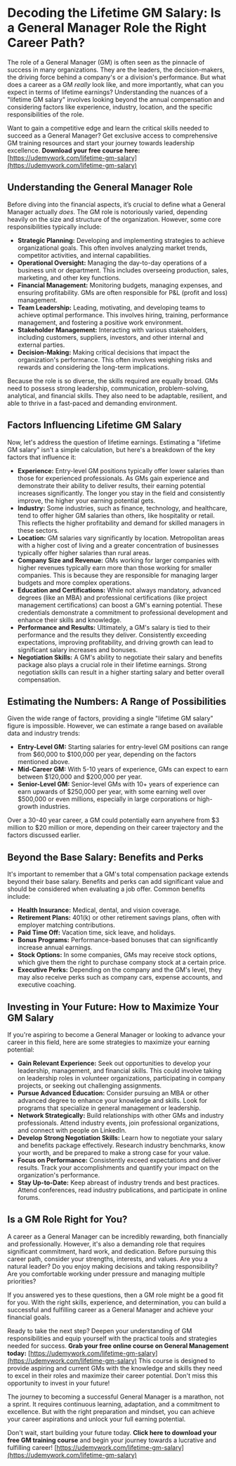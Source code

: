 # Decoding the Lifetime GM Salary: Is a General Manager Role the Right Career Path?

The role of a General Manager (GM) is often seen as the pinnacle of success in many organizations. They are the leaders, the decision-makers, the driving force behind a company's or a division's performance. But what does a career as a GM *really* look like, and more importantly, what can you expect in terms of lifetime earnings? Understanding the nuances of a "lifetime GM salary" involves looking beyond the annual compensation and considering factors like experience, industry, location, and the specific responsibilities of the role.

Want to gain a competitive edge and learn the critical skills needed to succeed as a General Manager? Get exclusive access to comprehensive GM training resources and start your journey towards leadership excellence. **Download your free course here:** [https://udemywork.com/lifetime-gm-salary](https://udemywork.com/lifetime-gm-salary)

## Understanding the General Manager Role

Before diving into the financial aspects, it’s crucial to define what a General Manager actually *does*. The GM role is notoriously varied, depending heavily on the size and structure of the organization. However, some core responsibilities typically include:

*   **Strategic Planning:** Developing and implementing strategies to achieve organizational goals. This often involves analyzing market trends, competitor activities, and internal capabilities.
*   **Operational Oversight:** Managing the day-to-day operations of a business unit or department. This includes overseeing production, sales, marketing, and other key functions.
*   **Financial Management:** Monitoring budgets, managing expenses, and ensuring profitability. GMs are often responsible for P&L (profit and loss) management.
*   **Team Leadership:** Leading, motivating, and developing teams to achieve optimal performance. This involves hiring, training, performance management, and fostering a positive work environment.
*   **Stakeholder Management:** Interacting with various stakeholders, including customers, suppliers, investors, and other internal and external parties.
*   **Decision-Making:** Making critical decisions that impact the organization's performance. This often involves weighing risks and rewards and considering the long-term implications.

Because the role is so diverse, the skills required are equally broad. GMs need to possess strong leadership, communication, problem-solving, analytical, and financial skills. They also need to be adaptable, resilient, and able to thrive in a fast-paced and demanding environment.

## Factors Influencing Lifetime GM Salary

Now, let's address the question of lifetime earnings. Estimating a "lifetime GM salary" isn't a simple calculation, but here's a breakdown of the key factors that influence it:

*   **Experience:** Entry-level GM positions typically offer lower salaries than those for experienced professionals. As GMs gain experience and demonstrate their ability to deliver results, their earning potential increases significantly. The longer you stay in the field and consistently improve, the higher your earning potential gets.
*   **Industry:** Some industries, such as finance, technology, and healthcare, tend to offer higher GM salaries than others, like hospitality or retail. This reflects the higher profitability and demand for skilled managers in these sectors.
*   **Location:** GM salaries vary significantly by location. Metropolitan areas with a higher cost of living and a greater concentration of businesses typically offer higher salaries than rural areas.
*   **Company Size and Revenue:** GMs working for larger companies with higher revenues typically earn more than those working for smaller companies. This is because they are responsible for managing larger budgets and more complex operations.
*   **Education and Certifications:** While not always mandatory, advanced degrees (like an MBA) and professional certifications (like project management certifications) can boost a GM's earning potential. These credentials demonstrate a commitment to professional development and enhance their skills and knowledge.
*   **Performance and Results:** Ultimately, a GM's salary is tied to their performance and the results they deliver. Consistently exceeding expectations, improving profitability, and driving growth can lead to significant salary increases and bonuses.
*   **Negotiation Skills:** A GM's ability to negotiate their salary and benefits package also plays a crucial role in their lifetime earnings. Strong negotiation skills can result in a higher starting salary and better overall compensation.

## Estimating the Numbers: A Range of Possibilities

Given the wide range of factors, providing a single "lifetime GM salary" figure is impossible. However, we can estimate a range based on available data and industry trends:

*   **Entry-Level GM:** Starting salaries for entry-level GM positions can range from $60,000 to $100,000 per year, depending on the factors mentioned above.
*   **Mid-Career GM:** With 5-10 years of experience, GMs can expect to earn between $120,000 and $200,000 per year.
*   **Senior-Level GM:** Senior-level GMs with 10+ years of experience can earn upwards of $250,000 per year, with some earning well over $500,000 or even millions, especially in large corporations or high-growth industries.

Over a 30-40 year career, a GM could potentially earn anywhere from $3 million to $20 million or more, depending on their career trajectory and the factors discussed earlier.

## Beyond the Base Salary: Benefits and Perks

It's important to remember that a GM's total compensation package extends beyond their base salary. Benefits and perks can add significant value and should be considered when evaluating a job offer. Common benefits include:

*   **Health Insurance:** Medical, dental, and vision coverage.
*   **Retirement Plans:** 401(k) or other retirement savings plans, often with employer matching contributions.
*   **Paid Time Off:** Vacation time, sick leave, and holidays.
*   **Bonus Programs:** Performance-based bonuses that can significantly increase annual earnings.
*   **Stock Options:** In some companies, GMs may receive stock options, which give them the right to purchase company stock at a certain price.
*   **Executive Perks:** Depending on the company and the GM's level, they may also receive perks such as company cars, expense accounts, and executive coaching.

## Investing in Your Future: How to Maximize Your GM Salary

If you're aspiring to become a General Manager or looking to advance your career in this field, here are some strategies to maximize your earning potential:

*   **Gain Relevant Experience:** Seek out opportunities to develop your leadership, management, and financial skills. This could involve taking on leadership roles in volunteer organizations, participating in company projects, or seeking out challenging assignments.
*   **Pursue Advanced Education:** Consider pursuing an MBA or other advanced degree to enhance your knowledge and skills. Look for programs that specialize in general management or leadership.
*   **Network Strategically:** Build relationships with other GMs and industry professionals. Attend industry events, join professional organizations, and connect with people on LinkedIn.
*   **Develop Strong Negotiation Skills:** Learn how to negotiate your salary and benefits package effectively. Research industry benchmarks, know your worth, and be prepared to make a strong case for your value.
*   **Focus on Performance:** Consistently exceed expectations and deliver results. Track your accomplishments and quantify your impact on the organization's performance.
*   **Stay Up-to-Date:** Keep abreast of industry trends and best practices. Attend conferences, read industry publications, and participate in online forums.

## Is a GM Role Right for You?

A career as a General Manager can be incredibly rewarding, both financially and professionally. However, it's also a demanding role that requires significant commitment, hard work, and dedication. Before pursuing this career path, consider your strengths, interests, and values. Are you a natural leader? Do you enjoy making decisions and taking responsibility? Are you comfortable working under pressure and managing multiple priorities?

If you answered yes to these questions, then a GM role might be a good fit for you. With the right skills, experience, and determination, you can build a successful and fulfilling career as a General Manager and achieve your financial goals.

Ready to take the next step? Deepen your understanding of GM responsibilities and equip yourself with the practical tools and strategies needed for success. **Grab your free online course on General Management today:** [https://udemywork.com/lifetime-gm-salary](https://udemywork.com/lifetime-gm-salary) This course is designed to provide aspiring and current GMs with the knowledge and skills they need to excel in their roles and maximize their career potential. Don't miss this opportunity to invest in your future!

The journey to becoming a successful General Manager is a marathon, not a sprint. It requires continuous learning, adaptation, and a commitment to excellence. But with the right preparation and mindset, you can achieve your career aspirations and unlock your full earning potential.

Don't wait, start building your future today. **Click here to download your free GM training course** and begin your journey towards a lucrative and fulfilling career! [https://udemywork.com/lifetime-gm-salary](https://udemywork.com/lifetime-gm-salary)
